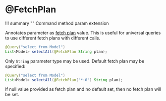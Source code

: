 # @FetchPlan

!!! summary ""
    Command method param extension

Annotates parameter as [fetch plan](https://orientdb.com/docs/last/Fetching-Strategies.html) value. 
This is useful for universal queries to use different fetch plans with different calls.

```java
@Query("select from Model")
List<Model> selectAll(@FetchPlan String plan);
```

Only `String` parameter type may be used. 
Default fetch plan may be specified:

```java
@Query("select from Model")
List<Model> selectAll(@FetchPlan("*:0") String plan);
```

If null value provided as fetch plan and no default set, then no fetch plan will be set.
